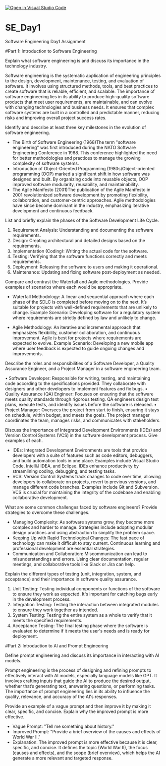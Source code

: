 [![Open in Visual Studio Code](https://classroom.github.com/assets/open-in-vscode-2e0aaae1b6195c2367325f4f02e2d04e9abb55f0b24a779b69b11b9e10269abc.svg)](https://classroom.github.com/online_ide?assignment_repo_id=15567766&assignment_repo_type=AssignmentRepo)
# SE_Day1
Software Engineering Day1 Assignment

#Part 1: Introduction to Software Engineering

Explain what software engineering is and discuss its importance in the technology industry.

Software engineering is the systematic application of engineering principles to the design, development, maintenance, testing, and evaluation of software. It involves using structured methods, tools, and best practices to create software that is reliable, efficient, and scalable. The importance of software engineering lies in its ability to produce high-quality software products that meet user requirements, are maintainable, and can evolve with changing technologies and business needs. It ensures that complex software systems are built in a controlled and predictable manner, reducing risks and improving overall project success rates.

Identify and describe at least three key milestones in the evolution of software engineering.

* The Birth of Software Engineering (1968)The term "software engineering" was first introduced during the NATO Software Engineering Conference in 1968. This conference highlighted the need for better methodologies and practices to manage the growing complexity of software systems.
* Introduction of Object-Oriented Programming (1980s)Object-oriented programming (OOP) marked a significant shift in how software was designed and built. By organizing code into reusable objects, OOP improved software modularity, reusability, and maintainability.
* The Agile Manifesto (2001)The publication of the Agile Manifesto in 2001 revolutionized software development by promoting flexibility, collaboration, and customer-centric approaches. Agile methodologies have since become dominant in the industry, emphasizing iterative development and continuous feedback.


List and briefly explain the phases of the Software Development Life Cycle.

1. Requirement Analysis: Understanding and documenting the software requirements.
2. Design: Creating architectural and detailed designs based on the requirements.
3. Implementation (Coding): Writing the actual code for the software.
4. Testing: Verifying that the software functions correctly and meets requirements.
5. Deployment: Releasing the software to users and making it operational.
6. Maintenance: Updating and fixing software post-deployment as needed.



Compare and contrast the Waterfall and Agile methodologies. Provide examples of scenarios where each would be appropriate.

* Waterfall Methodology: A linear and sequential approach where each phase of the SDLC is completed before moving on to the next. It’s suitable for projects with well-defined requirements that are unlikely to change.
Example Scenario: Developing software for a regulatory system where requirements are strictly defined by law and unlikely to change.
  
* Agile Methodology: An iterative and incremental approach that emphasizes flexibility, customer collaboration, and continuous improvement. Agile is best for projects where requirements are expected to evolve.
Example Scenario: Developing a new mobile app where user feedback is expected to guide ongoing changes and improvements.


Describe the roles and responsibilities of a Software Developer, a Quality Assurance Engineer, and a Project Manager in a software engineering team.

• Software Developer: Responsible for writing, testing, and maintaining code according to the specifications provided. They collaborate with designers and other developers to implement features and fix bugs.
• Quality Assurance (QA) Engineer: Focuses on ensuring that the software meets quality standards through rigorous testing. QA engineers design test plans, execute tests, and identify issues before the software is released.
• Project Manager: Oversees the project from start to finish, ensuring it stays on schedule, within budget, and meets the goals. The project manager coordinates the team, manages risks, and communicates with stakeholders.

Discuss the importance of Integrated Development Environments (IDEs) and Version Control Systems (VCS) in the software development process. Give examples of each.

* IDEs: Integrated Development Environments are tools that provide developers with a suite of features such as code editors, debuggers, and build automation tools in one place. Examples include Visual Studio Code, IntelliJ IDEA, and Eclipse. IDEs enhance productivity by streamlining coding, debugging, and testing tasks.
* VCS: Version Control Systems track changes to code over time, allowing developers to collaborate on projects, revert to previous versions, and manage different code branches. Examples include Git and Subversion. VCS is crucial for maintaining the integrity of the codebase and enabling collaborative development.


What are some common challenges faced by software engineers? Provide strategies to overcome these challenges.

* Managing Complexity: As software systems grow, they become more complex and harder to manage. Strategies include adopting modular design practices and using abstraction to simplify the problem space.
* Keeping Up with Rapid Technological Changes: The fast pace of technology can make it difficult to stay current. Continuous learning and professional development are essential strategies.
* Communication and Collaboration: Miscommunication can lead to misunderstandings and errors. Using clear documentation, regular meetings, and collaborative tools like Slack or Jira can help.


Explain the different types of testing (unit, integration, system, and acceptance) and their importance in software quality assurance.
1. Unit Testing: Testing individual components or functions of the software to ensure they work as expected. It's important for catching bugs early in the development process.
2. Integration Testing: Testing the interaction between integrated modules to ensure they work together as intended.
3. System Testing: Testing the entire system as a whole to verify that it meets the specified requirements.
4. Acceptance Testing: The final testing phase where the software is evaluated to determine if it meets the user's needs and is ready for deployment.


#Part 2: Introduction to AI and Prompt Engineering


Define prompt engineering and discuss its importance in interacting with AI models.

Prompt engineering is the process of designing and refining prompts to effectively interact with AI models, especially language models like GPT. It involves crafting inputs that guide the AI to produce the desired output, whether that’s generating text, answering questions, or performing tasks. The importance of prompt engineering lies in its ability to influence the quality, relevance, and accuracy of the AI's responses.


Provide an example of a vague prompt and then improve it by making it clear, specific, and concise. Explain why the improved prompt is more effective.

* Vague Prompt: "Tell me something about history."
* Improved Prompt: "Provide a brief overview of the causes and effects of World War II."
* Explanation: The improved prompt is more effective because it is clear, specific, and concise. It defines the topic (World War II), the focus (causes and effects), and the scope (brief overview), which helps the AI generate a more relevant and targeted response.


